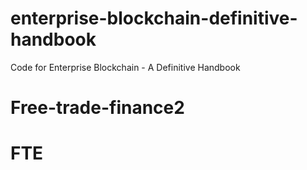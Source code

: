 # enterprise-blockchain-definitive-handbook
Code for Enterprise Blockchain - A Definitive Handbook
# Free-trade-finance2
# FTE
